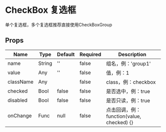 # CheckBox 复选框

单个复选框，多个复选框推荐直接使用CheckBoxGroup


## Props
| Name      | Type   | Default | Required | Description                        |
| --------- | ------ | ------- | -------- | ---------------------------------- |
| name      | String | ''      | false    | 组名，例：'group1'                      |
| value     | Any    | ''      | false    | 值，例：1                              |
| className | Any    |         | false    | class，例：checkbox                   |
| checked   | Bool   | false   | false    | 是否选中，例：true                        |
| disabled  | Bool   | false   | false    | 是否只读，例：true                        |
| onChange  | Func   | null    | false    | 点击回调，例：function(value, checked) {} |
